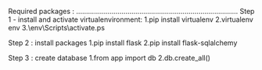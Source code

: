 Required packages : 
..................................................................................
Step 1 - install and activate virtualenvironment: 
1.pip install virtualenv
2.virtualenv env
3.\env\Scripts\activate.ps

Step 2 : install packages
1.pip install flask
2.pip install flask-sqlalchemy

Step 3 : create database
1.from app import db
2.db.create_all()

